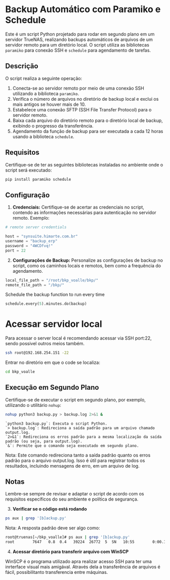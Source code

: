 # Backup Automático com Paramiko e Schedule

Este é um script Python projetado para rodar em segundo plano em um servidor TrueNAS, realizando backups automáticos de arquivos de um servidor remoto para um diretório local. O script utiliza as bibliotecas `paramiko` para conexão SSH e `schedule` para agendamento de tarefas.

## Descrição

O script realiza a seguinte operação:

1. Conecta-se ao servidor remoto por meio de uma conexão SSH utilizando a biblioteca `paramiko`.
2. Verifica o número de arquivos no diretório de backup local e exclui os mais antigos se houver mais de 10.
3. Estabelece uma conexão SFTP (SSH File Transfer Protocol) para o servidor remoto.
4. Baixa cada arquivo do diretório remoto para o diretório local de backup, exibindo o progresso da transferência.
5. Agendamento da função de backup para ser executada a cada 12 horas usando a biblioteca `schedule`.

## Requisitos

Certifique-se de ter as seguintes bibliotecas instaladas no ambiente onde o script será executado:

```bash
pip install paramiko schedule
```

## Configuração

1. **Credenciais:**
   Certifique-se de acertar as credenciais no script, contendo as informações necessárias para autenticação no servidor remoto. Exemplo:

```python
# remote server credentials

host = "synsuite.himarte.com.br"
username = "backup_erp"
password = "4WCDfvq!"
port = 22
```

2. **Configurações de Backup:**
Personalize as configurações de backup no script, como os caminhos locais e remotos, bem como a frequência do agendamento.

 ```python
 local_file_path = "/root/bkp_voalle/bkp/"
 remote_file_path = "/bkp/"
 ```

 Schedule the backup function to run every time

 ```python
 schedule.every(5).minutes.do(backup)
 ```

# Acessar servidor local

Para acessar o server local é recomendando acessar via SSH port:22, sendo possivel outros meios também.

```bash
ssh root@192.168.254.151 -22
```

Entrar no diretório em que o code se localiza:
```bash
cd bkp_voalle
```

## Execução em Segundo Plano

Certifique-se de executar o script em segundo plano, por exemplo, utilizando o utilitário `nohup`:

```bash
nohup python3 backup.py > backup.log 2>&1 &
```

    `python3 backup.py`: Executa o script Python.
    `> backup.log`: Redireciona a saída padrão para um arquivo chamado output.log.
    `2>&1`: Redireciona os erros padrão para a mesma localização da saída padrão (ou seja, para output.log).
    `&`: Permite que o comando seja executado em segundo plano.

Nota: Este comando redireciona tanto a saída padrão quanto os erros padrão para o arquivo output.log. Isso é útil para registrar todos os resultados, incluindo mensagens de erro, em um arquivo de log.

## Notas

Lembre-se sempre de revisar e adaptar o script de acordo com os requisitos específicos do seu ambiente e política de segurança.

3. **Verificar se o código está rodando**

```bash
ps aux | grep '[b]ackup.py'
```

Nota: A resposta padrão deve ser algo como:

```bash
root@truenas[~/bkp_voalle]# ps aux | grep '[b]ackup.py'
root        7647   0.8  0.4   39224  26772  5  SN   10:55        0:00.12 python3 backup.py (python3.9)
```

4. **Acessar diretório para transferir arquivo com WinSCP**

WinSCP é o programa utilizado apra realizar acesso SSH para ter uma inrterface visual mais amigával. Através dela a transferência de arquivos é fácil, possibilitanto transferencia entre máquinas.